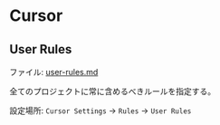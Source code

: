 # Cursor

## User Rules

ファイル: [user-rules.md](./user-rules.md)

全てのプロジェクトに常に含めるべきルールを指定する。

設定場所: `Cursor Settings` -> `Rules` -> `User Rules`

